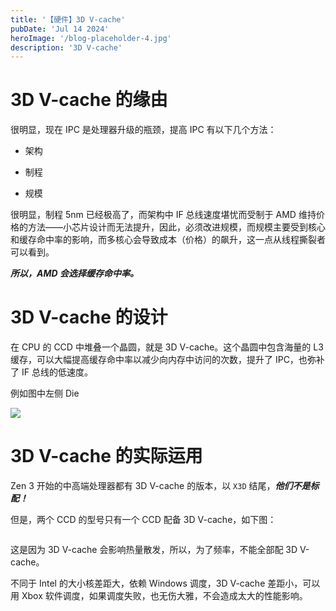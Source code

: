 ```yaml
---
title: '【硬件】3D V-cache'
pubDate: 'Jul 14 2024'
heroImage: '/blog-placeholder-4.jpg'
description: '3D V-cache'
---
```


# 3D V-cache 的缘由

很明显，现在 IPC 是处理器升级的瓶颈，提高 IPC 有以下几个方法：

- 架构

- 制程

- 规模

很明显，制程 5nm 已经极高了，而架构中 IF 总线速度堪忧而受制于 AMD 维持价格的方法——小芯片设计而无法提升，因此，必须改进规模，而规模主要受到核心和缓存命中率的影响，而多核心会导致成本（价格）的飙升，这一点从线程撕裂者可以看到。

***所以，AMD 会选择缓存命中率。***

# 3D V-cache 的设计

在 CPU 的 CCD 中堆叠一个晶圆，就是 3D V-cache。这个晶圆中包含海量的 L3 缓存，可以大幅提高缓存命中率以减少向内存中访问的次数，提升了 IPC，也弥补了 IF 总线的低速度。

例如图中左侧 Die

![](/7950x3d.jpg)

# 3D V-cache 的实际运用

Zen 3 开始的中高端处理器都有 3D V-cache 的版本，以 `X3D` 结尾，***他们不是标配！***

但是，两个 CCD 的型号只有一个 CCD 配备 3D V-cache，如下图：

![]()

这是因为 3D V-cache 会影响热量散发，所以，为了频率，不能全部配 3D V-cache。

不同于 Intel 的大小核差距大，依赖 Windows 调度，3D V-cache 差距小，可以用 Xbox 软件调度，如果调度失败，也无伤大雅，不会造成太大的性能影响。
